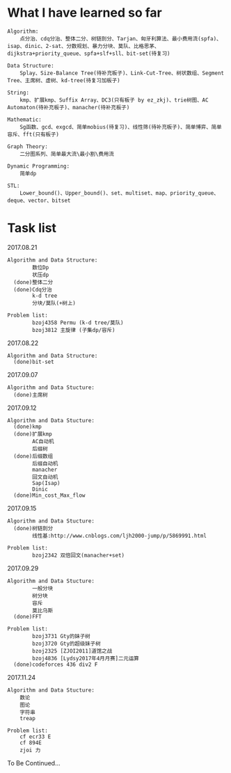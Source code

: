 ﻿# What I have learned so far 
    Algorithm:
        点分治、cdq分治、整体二分、树链剖分、Tarjan、匈牙利算法、最小费用流(spfa)、isap、dinic、2-sat、分数规划、暴力分块、莫队、比格思茅、dijkstra+priority_queue、spfa+slf+sll、bit-set(待复习)
        
    Data Structure:
        Splay、Size-Balance Tree(待补充板子)、Link-Cut-Tree、树状数组、Segment Tree、主席树、虚树、kd-tree(待复习加板子)
        
    String:
        kmp、扩展kmp、Suffix Array、DC3(只有板子 by ez_zkj)、trie树图、AC Automaton(待补充板子)、manacher(待补充板子)
        
    Mathematic:
        Sg函数、gcd、exgcd、简单mobius(待复习)、线性筛(待补充板子)、简单博弈、简单容斥、fft(只有板子)

    Graph Theory:
        二分图系列、简单最大流\最小割\费用流
    
    Dynamic Programming:
        简单dp
     
    STL:
        Lower_bound()、Upper_bound()、set、multiset、map、priority_queue、deque、vector、bitset

# Task list 

  2017.08.21
  
    Algorithm and Data Structure:
            数位Dp
            状压dp
      (done)整体二分
      (done)Cdq分治
            k-d tree
            分块/莫队(+树上)
            
    Problem list:
            bzoj4358 Permu (k-d tree/莫队)
            bzoj3812 主旋律 (子集dp/容斥)
  
  2017.08.22
  
    Algorithm and Data Structure:
      (done)bit-set
            
  2017.09.07
  
    Algorithm and Data Stucture:
      (done)主席树
      
  2017.09.12
  
    Algorithm and Data Stucture:
      (done)kmp
      (done)扩展kmp
            AC自动机
            后缀树
      (done)后缀数组
            后缀自动机
            manacher
            回文自动机
            Sap(Isap)
            Dinic
      (done)Min_cost_Max_flow
      
  2017.09.15
  
    Algorithm and Data Stucture:
      (done)树链剖分
            线性基:http://www.cnblogs.com/ljh2000-jump/p/5869991.html
            
    Problem list:
            bzoj2342 双倍回文(manacher+set)

  2017.09.29
  
    Algorithm and Data Stucture:
            一般分块
            树分块
            容斥
            莫比乌斯
      (done)FFT
            
    Problem list:
            bzoj3731 Gty的妹子树
            bzoj3720 Gty的超级妹子树
            bzoj2325 [ZJOI2011]道馆之战
            bzoj4836 [Lydsy2017年4月月赛]二元运算
      (done)codeforces 436 div2 F

  2017.11.24
	
    Algorithm and Data Stucture:
	    数论
	    图论
	    字符串
	    treap

    Problem list:
	    cf ecr33 E
	    cf 894E
	    zjoi 力

To Be Continued...
